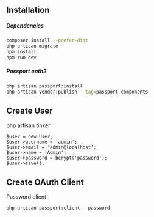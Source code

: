 ## Installation

##### Dependencies
```bash
composer install --prefer-dist
php artisan migrate
npm install
npm run dev
```
##### Passport oath2
```bash
php artisan passport:install
php artisan vendor:publish --tag=passport-components
```

## Create User
php artisan tinker
```tinker
$user = new User;
$user->username = 'admin';
$user->email = 'admin@localhost';
$user->name = 'Admin';
$user->password = bcrypt('password');
$user->save();
```

## Create OAuth Client
Password client
```client
php artisan passport:client --password
```